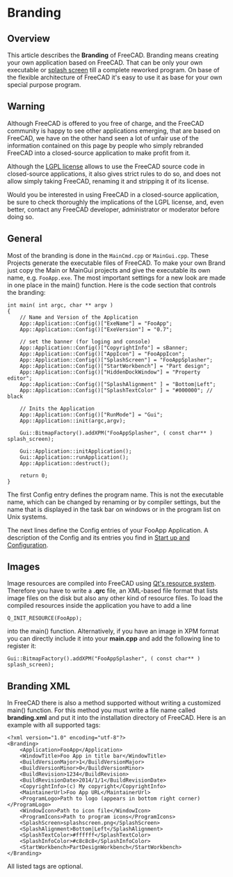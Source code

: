 # Branding

## Overview

This article describes the **Branding** of FreeCAD. Branding means creating your own application based on FreeCAD. That can be only your own executable or [splash screen](https://wiki.freecad.org/Splash_screen) till a complete reworked program. On base of the flexible architecture of FreeCAD it's easy to use it as base for your own special purpose program.

## Warning

Although FreeCAD is offered to you free of charge, and the FreeCAD community is happy to see other applications emerging, that are based on FreeCAD, we have on the other hand seen a lot of unfair use of the information contained on this page by people who simply rebranded FreeCAD into a closed-source application to make profit from it.

Although the [LGPL license](https://wiki.freecad.org/License) allows to use the FreeCAD source code in closed-source applications, it also gives strict rules to do so, and does not allow simply taking FreeCAD, renaming it and stripping it of its license.

Would you be interested in using FreeCAD in a closed-source application, be sure to check thoroughly the implications of the LGPL license, and, even better, contact any FreeCAD developer, administrator or moderator before doing so.

## General

Most of the branding is done in the `MainCmd.cpp` or `MainGui.cpp`. These Projects generate the executable files of FreeCAD. To make your own Brand just copy the Main or MainGui projects and give the executable its own name, e.g. `FooApp.exe`. The most important settings for a new look are made in one place in the main() function. Here is the code section that controls the branding:
```
int main( int argc, char ** argv )
{
    // Name and Version of the Application
    App::Application::Config()["ExeName"] = "FooApp";
    App::Application::Config()["ExeVersion"] = "0.7";

    // set the banner (for loging and console)
    App::Application::Config()["CopyrightInfo"] = sBanner;
    App::Application::Config()["AppIcon"] = "FooAppIcon";
    App::Application::Config()["SplashScreen"] = "FooAppSplasher";
    App::Application::Config()["StartWorkbench"] = "Part design";
    App::Application::Config()["HiddenDockWindow"] = "Property editor";
    App::Application::Config()["SplashAlignment" ] = "Bottom|Left";
    App::Application::Config()["SplashTextColor" ] = "#000000"; // black

    // Inits the Application 
    App::Application::Config()["RunMode"] = "Gui";
    App::Application::init(argc,argv);

    Gui::BitmapFactory().addXPM("FooAppSplasher", ( const char** ) splash_screen);

    Gui::Application::initApplication();
    Gui::Application::runApplication();
    App::Application::destruct();

    return 0;
}
```

The first Config entry defines the program name. This is not the executable name, which can be changed by renaming or by compiler settings, but the name that is displayed in the task bar on windows or in the program list on Unix systems.

The next lines define the Config entries of your FooApp Application. A description of the Config and its entries you find in [Start up and Configuration](https://wiki.freecad.org/Start_up_and_Configuration).

## Images

Image resources are compiled into FreeCAD using [Qt's resource system](http://qt-project.org/doc/qt-4.8/resources.html). Therefore you have to write a **.qrc** file, an XML-based file format that lists image files on the disk but also any other kind of resource files. To load the compiled resources inside the application you have to add a line
```
Q_INIT_RESOURCE(FooApp);
```
into the main() function. Alternatively, if you have an image in XPM format you can directly include it into your **main.cpp** and add the following line to register it:
```
Gui::BitmapFactory().addXPM("FooAppSplasher", ( const char** ) splash_screen);
```

## Branding XML
In FreeCAD there is also a method supported without writing a customized main() function. For this method you must write a file name called **branding.xml** and put it into the installation directory of FreeCAD. Here is an example with all supported tags:
```
<?xml version="1.0" encoding="utf-8"?>
<Branding>
    <Application>FooApp</Application>
    <WindowTitle>Foo App in title bar</WindowTitle>
    <BuildVersionMajor>1</BuildVersionMajor>
    <BuildVersionMinor>0</BuildVersionMinor>
    <BuildRevision>1234</BuildRevision>
    <BuildRevisionDate>2014/1/1</BuildRevisionDate>
    <CopyrightInfo>(c) My copyright</CopyrightInfo>
    <MaintainerUrl>Foo App URL</MaintainerUrl>
    <ProgramLogo>Path to logo (appears in bottom right corner)</ProgramLogo>
    <WindowIcon>Path to icon file</WindowIcon>
    <ProgramIcons>Path to program icons</ProgramIcons>
    <SplashScreen>splashscreen.png</SplashScreen>
    <SplashAlignment>Bottom|Left</SplashAlignment>
    <SplashTextColor>#ffffff</SplashTextColor>
    <SplashInfoColor>#c8c8c8</SplashInfoColor>
    <StartWorkbench>PartDesignWorkbench</StartWorkbench>
</Branding>
```

All listed tags are optional.
